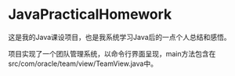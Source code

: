 # JavaPracticalHomework
这是我的Java课设项目，也是我系统学习Java后的一点个人总结和感悟。  

项目实现了一个团队管理系统，以命令行界面呈现，main方法包含在src/com/oracle/team/view/TeamView.java中。  
